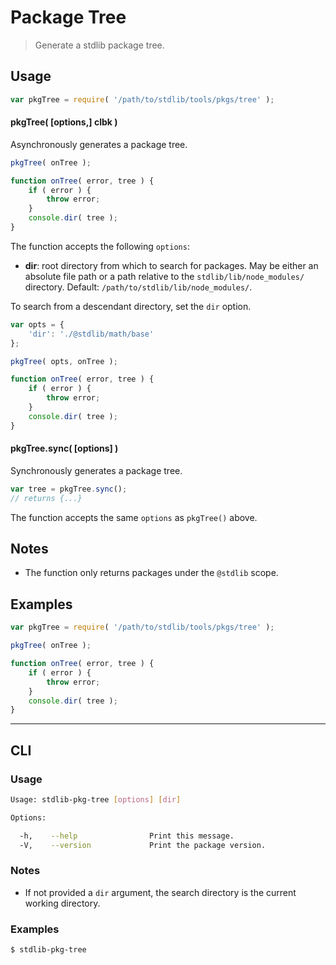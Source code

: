 # Package Tree

> Generate a stdlib package tree.


<section class="usage">

## Usage

``` javascript
var pkgTree = require( '/path/to/stdlib/tools/pkgs/tree' );
```

#### pkgTree( \[options,\] clbk )

Asynchronously generates a package tree.

``` javascript
pkgTree( onTree );

function onTree( error, tree ) {
    if ( error ) {
        throw error;
    }
    console.dir( tree );
}
```

The function accepts the following `options`:

* __dir__: root directory from which to search for packages. May be either an absolute file path or a path relative to the `stdlib/lib/node_modules/` directory. Default: `/path/to/stdlib/lib/node_modules/`.

To search from a descendant directory, set the `dir` option.

``` javascript
var opts = {
    'dir': './@stdlib/math/base'
};

pkgTree( opts, onTree );

function onTree( error, tree ) {
    if ( error ) {
        throw error;
    }
    console.dir( tree );
}
```


#### pkgTree.sync( \[options\] )

Synchronously generates a package tree.

``` javascript
var tree = pkgTree.sync();
// returns {...}
```

The function accepts the same `options` as `pkgTree()` above.

</section>

<!-- /.usage -->


<section class="notes">

## Notes

* The function only returns packages under the `@stdlib` scope.

</section>

<!-- /.notes -->


<section class="examples">

## Examples

``` javascript
var pkgTree = require( '/path/to/stdlib/tools/pkgs/tree' );

pkgTree( onTree );

function onTree( error, tree ) {
    if ( error ) {
        throw error;
    }
    console.dir( tree );
}
```

</section>

<!-- /.examples -->


---

<section class="cli">

## CLI

<section class="usage">

### Usage

``` bash
Usage: stdlib-pkg-tree [options] [dir]

Options:

  -h,    --help                Print this message.
  -V,    --version             Print the package version.
```

</section>

<!-- /.usage -->

<section class="notes">

### Notes

* If not provided a `dir` argument, the search directory is the current working directory.

</section>

<!-- /.notes -->

<section class="examples">

### Examples

``` bash
$ stdlib-pkg-tree
```

</section>

<!-- /.examples -->

</section>

<!-- /.cli -->


<section class="links">

</section>

<!-- /.links -->
